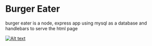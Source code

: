 # Burger Eater

burger eater is a node, express app using mysql as a database and handlebars to serve the html page

[![Alt text](http://img.youtube.com/vi/omla-qPr0WQ/0.jpg)](https://youtu.be/omla-qPr0WQ)
